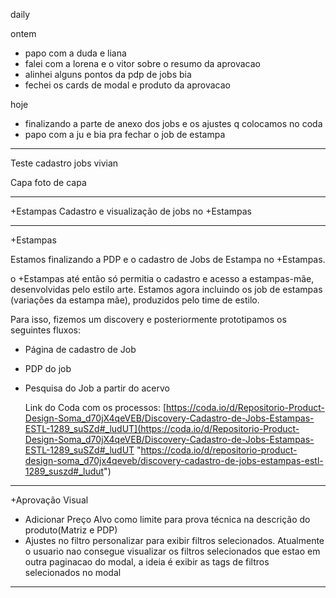 daily 

ontem
- papo com a duda e liana
- falei com a lorena e o vitor sobre o resumo da aprovacao
- alinhei alguns pontos da pdp de jobs bia
- fechei os cards de modal e produto da aprovacao

hoje
- finalizando a parte de anexo dos jobs e os ajustes q colocamos no coda
- papo com a ju e bia pra fechar o job de estampa

---

Teste cadastro jobs vivian

Capa
foto de capa


---


+Estampas
Cadastro e visualização de jobs no +Estampas


---

+Estampas 

Estamos finalizando a PDP e o cadastro de Jobs de Estampa no +Estampas.

o +Estampas até então só permitia o cadastro e acesso a estampas-mãe, desenvolvidas pelo estilo arte. Estamos agora incluindo os job de estampas (variações da estampa mãe), produzidos pelo time de estilo.

Para isso, fizemos um discovery e posteriormente prototipamos os seguintes fluxos:

-   Página de cadastro de Job
-   PDP do job
-   Pesquisa do Job a partir do acervo  
      
    Link do Coda com os processos: [https://coda.io/d/Repositorio-Product-Design-Soma_d70jX4qeVEB/Discovery-Cadastro-de-Jobs-Estampas-ESTL-1289_suSZd#_ludUT](https://coda.io/d/Repositorio-Product-Design-Soma_d70jX4qeVEB/Discovery-Cadastro-de-Jobs-Estampas-ESTL-1289_suSZd#_ludUT "https://coda.io/d/repositorio-product-design-soma_d70jx4qeveb/discovery-cadastro-de-jobs-estampas-estl-1289_suszd#_ludut")
	
---

+Aprovação Visual

- Adicionar Preço Alvo como limite para prova técnica na descrição do produto(Matriz e PDP)
- Ajustes no filtro personalizar para exibir filtros selecionados. Atualmente o usuario nao consegue visualizar os filtros selecionados que estao em outra paginacao do modal, a ideia é exibir as tags de filtros selecionados no modal

---
